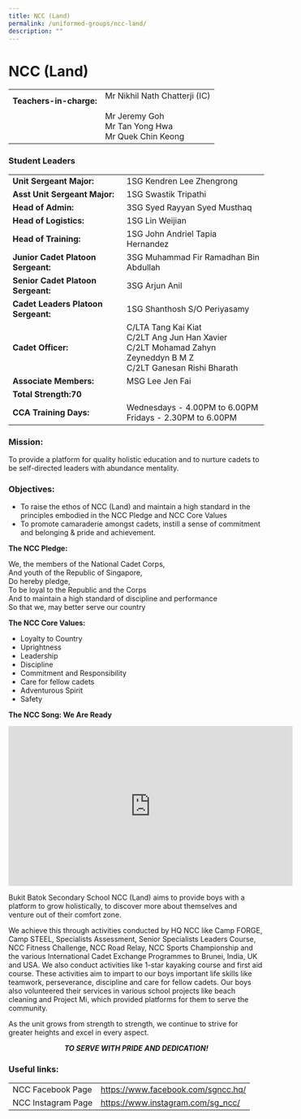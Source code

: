 ```yaml
---
title: NCC (Land)
permalink: /uniformed-groups/ncc-land/
description: ""
---
```

# NCC (Land)


|                           |                   |
|--------------|----------------------------|
| **Teachers-in-charge:**<br><br><br><br> | Mr Nikhil Nath Chatterji (IC)<br><br>Mr Jeremy Goh<br>Mr Tan Yong Hwa<br>Mr Quek Chin Keong |

### Student Leaders

|                          |                       |
|-----------------|------------------|
| **Unit Sergeant Major:**            | 1SG Kendren Lee Zhengrong                                                                                             |
| **Asst Unit Sergeant Major:**       | 1SG Swastik Tripathi                                                                                                  |
| **Head of Admin:**                  | 3SG Syed Rayyan Syed Musthaq                                                                                          |
| **Head of Logistics:**              | 1SG Lin Weijian                                                                                                       |
| **Head of Training:**               | 1SG John Andriel Tapia Hernandez                                                                                      |
| **Junior Cadet Platoon Sergeant:**  | 3SG Muhammad Fir Ramadhan Bin Abdullah                                                                                |
| **Senior Cadet Platoon Sergeant:**  | 3SG Arjun Anil        |
| **Cadet Leaders Platoon Sergeant:** | 1SG Shanthosh S/O Periyasamy                                                                                          |
| **Cadet Officer:**                  | C/LTA Tang Kai Kiat<br>C/2LT Ang Jun Han Xavier<br>C/2LT Mohamad Zahyn Zeyneddyn B M Z<br>C/2LT Ganesan Rishi Bharath |
| **Associate Members:**              | MSG Lee Jen Fai                                                                                                       |
| **Total Strength:70**               |                       |
| **CCA Training Days:**<br>          | Wednesdays -  4.00PM to 6.00PM<br>Fridays - 2.30PM to 6.00PM                                                          |


### Mission:

To provide a platform for quality holistic education and to nurture cadets to be self-directed leaders with abundance mentality.

### Objectives:

*   To raise the ethos of NCC (Land) and maintain a high standard in the principles embodied in the NCC Pledge and NCC Core Values
*   To promote camaraderie amongst cadets, instill a sense of commitment and belonging & pride and achievement.

  

**The NCC Pledge:**

We, the members of the National Cadet Corps,   
And youth of the Republic of Singapore,   
Do hereby pledge,   
To be loyal to the Republic and the Corps   
And to maintain a high standard of discipline and performance   
So that we, may better serve our country


**The NCC Core Values:**

*   Loyalty to Country
*   Uprightness
*   Leadership
*   Discipline
*   Commitment and Responsibility
*   Care for fellow cadets
*   Adventurous Spirit
*   Safety

**The NCC Song: We Are Ready**

<iframe width="560" height="315" src="https://www.youtube.com/embed/ww-T528CPw8" title="Singapore NCC SONG 2016" frameborder="0" allow="accelerometer; autoplay; clipboard-write; encrypted-media; gyroscope; picture-in-picture" allowfullscreen></iframe>

Bukit Batok Secondary School NCC (Land) aims to provide boys with a platform to grow holistically, to discover more about themselves and venture out of their comfort zone.

  

We achieve this through activities conducted by HQ NCC like Camp FORGE, Camp STEEL, Specialists Assessment, Senior Specialists Leaders Course, NCC Fitness Challenge, NCC Road Relay, NCC Sports Championship and the various International Cadet Exchange Programmes to Brunei, India, UK and USA. We also conduct activities like 1-star kayaking course and first aid course. These activities aim to impart to our boys important life skills like teamwork, perseverance, discipline and care for fellow cadets. Our boys also volunteered their services in various school projects like beach cleaning and Project Mi, which provided platforms for them to serve the community.

  

As the unit grows from strength to strength, we continue to strive for greater heights and excel in every aspect.

  

****_<center>TO SERVE WITH PRIDE AND DEDICATION!</center>_****


### **Useful links:**

|                    |                       |
|--------------------|-----------------------------|
| NCC Facebook Page  | https://www.facebook.com/sgncc.hq/ |
| NCC Instagram Page | https://www.instagram.com/sg_ncc/  |